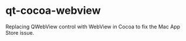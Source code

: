 qt-cocoa-webview
================

Replacing QWebView control with WebView in Cocoa to fix the Mac App Store issue.
